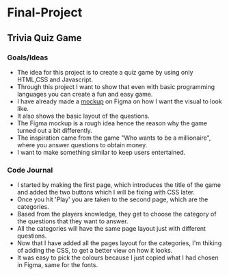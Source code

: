 # Final-Project
## Trivia Quiz Game
### Goals/Ideas
- The idea for this project is to create a quiz game by using only HTML,CSS and Javascript.
- Through this project I want to show that even with basic programming languages you can create a fun and easy game.
- I have already made a [mockup](https://www.figma.com/file/pHXHCwf9WdaSbIJkVfSWUd/Trivia-Quiz-Game?node-id=0%3A1) on Figma on how I want the visual to look like.
- It also shows the basic layout of the questions.
- The Figma mockup is a rough idea hence the reason why the game turned out a bit differently.
- The inspiration came from the game "Who wants to be a millionaire", where you answer questions to obtain money.
- I want to make something similar to keep users entertained.
### Code Journal
- I started by making the first page, which introduces the title of the game and added the two buttons which I will be fixing with CSS later.
- Once you hit 'Play' you are taken to the second page, which are the categories.
- Based from the players knowledge, they get to choose the category of the questions that they want to answer.
- All the categories will have the same page layout just with different questions.
- Now that I have added all the pages layout for the categories, I'm thiking of adding the CSS, to get a better view on how it looks.
- It was easy to pick the colours because I just copied what I had chosen in Figma, same for the fonts.